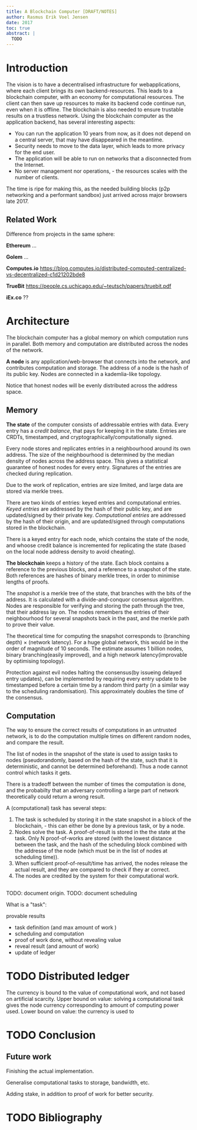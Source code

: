 ```yaml
---
title: A Blockchain Computer [DRAFT/NOTES]
author: Rasmus Erik Voel Jensen
date: 2017
toc: true
abstract: | 
  TODO
---
```



<!--
----

The goal is to make it possible to build web-apps with backend-like functionality, but without needing to host a backend.

For this to happen, you need a system, where you can can save up computations/storage when your device is online, - which can then be spend on computation/storage, when your device is offline. 

Every time you do computation/storage for the network, you get credits, which can be used to execute computation. 

Devices/peers can make a single distributed network, via WebRTC peer data connections.
It is safe to run computations for others, due to the sandboxing of WebAssembly.

You cannot necessarily trust other peers.  The way to make sure that the result a computation is correct, is to schedule the computation on several random nodes in the network, and verify that they yield the same result.

The underlying datastructure for assigning computational tasks, and making the proofs needed for assigning the credits, etc., turns out to be a blockchain.

----
-->
# Introduction

The vision is to have a decentralised infrastructure for webapplications, where each client brings its own backend-resources. This leads to a blockchain computer, with an economy for computational resources. The client can then save up resources to make its backend code continue run, even when it is offline. The blockchain is also needed to ensure trustable results on a trustless network. Using the blockchain computer as the application backend, has several interesting aspects:

- You can run the application 10 years from now, as it does not depend on a central server, that may have disappeared in the meantime.
- Security needs to move to the data layer, which leads to more privacy for the end user.
- The application will be able to run on networks that a disconnected from the Internet.
- No server management nor operations, - the resources scales with the number of clients. 

The time is ripe for making this, as the needed building blocks (p2p networking and a performant sandbox) just arrived across major browsers late 2017.

<!--

This paper describes the design of a decentralised trustless network computer.
When a node in the network does computation for the computer, it saves up currency.
Currency can be used to run computations in the computer.
The computer has a distributed state, whoose merkle tree is stored in a blockchain.
This makes it possible to schedule and verify computation in a safe manner.
Each node only stores a small part of the blockchain.
It is designed such that it is easy to boot up a full node within modern web browsers.

The motivation comes from web apps: The blockchain computer could be used instead of a backend.
Apps could save up computation, to allow others to interact with user data, even when the users app is offline.
There is no server maintenance/scaleability (clients bring their own "server"-resources).
If an app is not supported anymore, it can still continue to run, as it does not depend on central services.

-->

## Related Work

Difference from projects in the same sphere:

**Ethereum** ...

**Golem** ...

**Computes.io**
<https://blog.computes.io/distributed-computed-centralized-vs-decentralized-c1d21202bde8>

**TrueBit**
<https://people.cs.uchicago.edu/~teutsch/papers/truebit.pdf>

**iEx.co** ??



# Architecture

The blockchain computer has a global memory on which computation runs in parallel. Both memory and computation are distributed across the nodes of the network.

**A node** is any application/web-browser that connects into the network, and contributes computation and storage. 
The address of a node is the hash of its public key.
Nodes are connected in a kademlia-like topology.

Notice that honest nodes will be evenly distributed across the address space.

## Memory

**The state** of the computer consists of addressable entries with data. 
Every entry has a *credit balance*, that pays for keeping it in the state.
Entries are CRDTs, timestamped, and cryptographically/computationally signed.

Every node stores and replicates entries in a neighbourhood around its own address. 
The size of the neighbourhood is determined by the median density of nodes across the address space. 
This gives a statistical guarantee of honest nodes for every entry.
Signatures of the entries are checked during replication.

Due to the work of replication, entries are size limited, and large data are stored via merkle trees. 

There are two kinds of entries: keyed entries and computational entries. *Keyed entries* are addressed by the hash of their public key, and are updated/signed by their private key. *Computational entries* are addressed by the hash of their origin, and are updated/signed through computations stored in the blockchain.

There is a keyed entry for each node, which contains the state of the node, and whoose credit balance is incremented for replicating the state (based on the local node address density to avoid cheating). 


**The blockchain** keeps a history of the state. Each block contains a reference to the previous blocks, and a reference to a snapshot of the state. Both references are hashes of binary merkle trees, in order to minimise lengths of proofs.

The *snapshot* is a merkle tree of the state, that branches with the bits of the address.
It is calculated with a divide-and-conquor consensus algorithm. Nodes are responsible for verifying and storing the path through the tree, that their address lay on. The nodes remembers the entries of their neighbourhood for several snapshots back in the past, and the merkle path to prove their value.

The theoretical time for computing the snapshot corresponds to (branching depth) $\times$ (network latency). For a huge global network, this would be in the order of magnitude of 10 seconds. The estimate assumes 1 billion nodes, binary branching(easily improved), and a high network latency(improvable by optimising topology).

Protection against evil nodes halting the consensus(by issueing delayed entry updates), can be implemented by requiring every entry update to be timestamped before a certain time by a random third party (in a similar way to the scheduling randomisation). This approximately doubles the time of the consensus.

## Computation

The way to ensure the correct results of computations in an untrusted network, is to do the computation multiple times on different random nodes, and compare the result.

The list of nodes in the snapshot of the state is used to assign tasks to nodes (pseudorandomly, based on the hash of the state, such that it is deterministic, and cannot be determined beforehand). Thus a node cannot control which tasks it gets.

There is a tradeoff between the number of times the computation is done, and the probabilty that an adversary controlling a large part of network theoretically could return a wrong result.


A (computational) task has several steps:

1. The task is scheduled by storing it in the state snapshot in a block of the blockchain, - this can either be done by a previous task, or by a node.
2. Nodes solve the task. A proof-of-result is stored in the the state at the task. Only N proof-of-works are stored (with the lowest distance between the task, and the hash of the scheduling block combined with the addresse of the node (which must be in the list of nodes at scheduling time)). 
3. When sufficient proof-of-result/time has arrived, the nodes release the actual result, and they are compared to check if they ar correct.
4. The nodes are credited by the system for their computational work.

## 

TODO: document origin.
TODO: document scheduling

What is a "task":









provable results

- task definition (and max amount of work )
- scheduling and computation
- proof of work done, without revealing value
- reveal result (and amount of work)
- update of ledger

# TODO Distributed ledger

The currency is bound to the value of computational work, and not based on artificial scarcity. Upper bound on value: solving a computational task gives the node currency corresponding to amount of computing power used. Lower bound on value: the currency is used to 

# TODO Conclusion

## Future work

Finishing the actual implementation.

Generalise computational tasks to storage, bandwidth, etc.

Adding stake, in addition to proof of work for better security.

# TODO Bibliography
